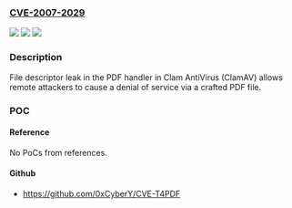 ### [CVE-2007-2029](https://cve.mitre.org/cgi-bin/cvename.cgi?name=CVE-2007-2029)
![](https://img.shields.io/static/v1?label=Product&message=n%2Fa&color=blue)
![](https://img.shields.io/static/v1?label=Version&message=n%2Fa&color=blue)
![](https://img.shields.io/static/v1?label=Vulnerability&message=n%2Fa&color=brighgreen)

### Description

File descriptor leak in the PDF handler in Clam AntiVirus (ClamAV) allows remote attackers to cause a denial of service via a crafted PDF file.

### POC

#### Reference
No PoCs from references.

#### Github
- https://github.com/0xCyberY/CVE-T4PDF

